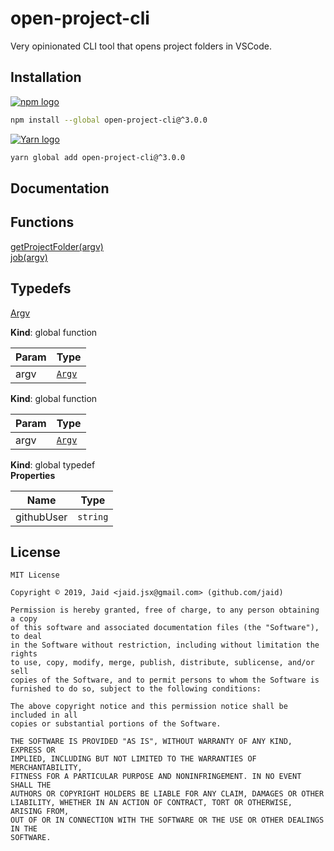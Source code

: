 # open-project-cli


Very opinionated CLI tool that opens project folders in VSCode.

## Installation
<a href='https://npmjs.com/package/open-project-cli'><img alt='npm logo' src='https://github.com/Jaid/action-readme/raw/master/images/base-assets/npm.png'/></a>
```bash
npm install --global open-project-cli@^3.0.0
```
<a href='https://yarnpkg.com/package/open-project-cli'><img alt='Yarn logo' src='https://github.com/Jaid/action-readme/raw/master/images/base-assets/yarn.png'/></a>
```bash
yarn global add open-project-cli@^3.0.0
```



## Documentation
## Functions

<dl>
<dt><a href="#getProjectFolder">getProjectFolder(argv)</a></dt>
<dd></dd>
<dt><a href="#job">job(argv)</a></dt>
<dd></dd>
</dl>

## Typedefs

<dl>
<dt><a href="#Argv">Argv</a></dt>
<dd></dd>
</dl>

**Kind**: global function  

| Param | Type |
| --- | --- |
| argv | [<code>Argv</code>](#Argv) | 

**Kind**: global function  

| Param | Type |
| --- | --- |
| argv | [<code>Argv</code>](#Argv) | 

**Kind**: global typedef  
**Properties**

| Name | Type |
| --- | --- |
| githubUser | <code>string</code> | 



## License
```text
MIT License

Copyright © 2019, Jaid <jaid.jsx@gmail.com> (github.com/jaid)

Permission is hereby granted, free of charge, to any person obtaining a copy
of this software and associated documentation files (the "Software"), to deal
in the Software without restriction, including without limitation the rights
to use, copy, modify, merge, publish, distribute, sublicense, and/or sell
copies of the Software, and to permit persons to whom the Software is
furnished to do so, subject to the following conditions:

The above copyright notice and this permission notice shall be included in all
copies or substantial portions of the Software.

THE SOFTWARE IS PROVIDED "AS IS", WITHOUT WARRANTY OF ANY KIND, EXPRESS OR
IMPLIED, INCLUDING BUT NOT LIMITED TO THE WARRANTIES OF MERCHANTABILITY,
FITNESS FOR A PARTICULAR PURPOSE AND NONINFRINGEMENT. IN NO EVENT SHALL THE
AUTHORS OR COPYRIGHT HOLDERS BE LIABLE FOR ANY CLAIM, DAMAGES OR OTHER
LIABILITY, WHETHER IN AN ACTION OF CONTRACT, TORT OR OTHERWISE, ARISING FROM,
OUT OF OR IN CONNECTION WITH THE SOFTWARE OR THE USE OR OTHER DEALINGS IN THE
SOFTWARE.
```
